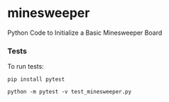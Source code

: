 # minesweeper

Python Code to Initialize a Basic Minesweeper Board 

<h3>Tests</h3>
To run tests:

```pip install pytest```

```python -m pytest -v test_minesweeper.py```
